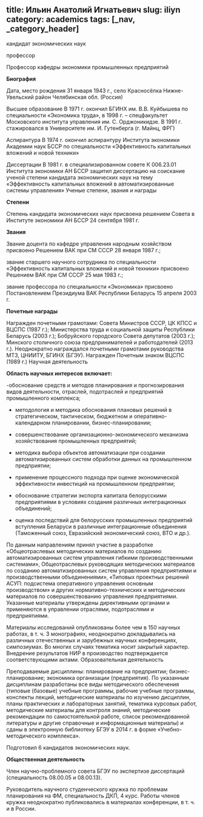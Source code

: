 title: Ильин Анатолий Игнатьевич
slug: iliyn
category: academics
tags: [_nav, _category_header]
---

кандидат экономических наук

профессор

Профессор кафедры экономики промышленных предприятий


__Биография__

Дата, место рождения 31 января 1943 г., село Красносёлка Нижне-Увельский район Челябинская обл. (Россия)

Высшее образование В 1971 г. окончил БГИНХ им. В.В. Куйбышева по специальности «Экономика труда», в 1998 г. – спецфакультет Московского института управления им. С. Орджоникидзе. В 1991 г. стажировался в Университете им. И. Гутенберга (г. Майнц, ФРГ)

Аспирантура В 1974 г. окончил аспирантуру Института экономики Академии наук БССР по специальности «Эффективность капитальных вложений и новой техники»

Диссертации В 1981 г. в специализированном совете К 006.23.01 Института экономики АН БССР защитил диссертацию на соискание ученой степени кандидата экономических наук на тему «Эффективность капитальных вложений в автоматизированные системы управления»
Ученые степени, звания и награды

__Степени__

Степень кандидата экономических наук присвоена решением Совета в Институте экономики АН БССР 24 сентября 1981 г.

__Звания__

Звание доцента по кафедре управления народным хозяйством присвоено Решением ВАК при СМ СССР 28 января 1987 г.;

звание старшего научного сотрудника по специальности «Эффективность капитальных вложений и новой техники» присвоено Решением ВАК при СМ СССР 25 мая 1983 г.;

звание профессора по специальности «Экономика» присвоено Постановлением Президиума ВАК Республики Беларусь 15 апреля 2003 г.

__Почетные награды__

Награжден почетными грамотами: Совета Министров СССР, ЦК КПСС и ВЦСПС (1987 г.); Министерства труда и социальной защиты Республики Беларусь (2003 г.); Бобруйского городского Совета депутатов (2003 г.); Минского столичного союза предпринимателей и работодателей (2013 г.). Неоднократно награждался почетными грамотами руководства МТЗ, ЦНИИТУ, БГИНХ (БГЭУ). Награжден Почетным знаком ВЦСПС (1989 г.)
Научная деятельность

__Область научных интересов включает:__

-обоснование средств и методов планирования и прогнозирования видов деятельности, отраслей, подотраслей и предприятий промышленного комплекса;

- методология и методика обоснования плановых решений в стратегическом, тактическом, бюджетном и оперативно-календарном планировании, бизнес-планировании;

- совершенствование организационно-экономического механизма хозяйствования промышленных предприятий;

- методика выбора объектов автоматизации при создании автоматизированных систем обработки данных на промышленном предприятии;

- применение процессного подхода при оценке экономической эффективности инвестиций на промышленном предприятии;

- обоснование стратегии экспорта капитала белорусскими предприятиями в условиях создания различных интеграционных объединений;

- оценка последствий для белорусских промышленных предприятий вступления Беларуси в различные интеграционные объединения (Таможенный союз, Евразийский экономический союз, ВТО и др.).

По данным направлениям принял участие в разработке «Общеотраслевых методических материалов по созданию автоматизированных систем управления гибкими производственными системами», Общеотраслевых руководящих методических материалов по созданию автоматизированных систем управления предприятиями и производственными объединениями», «Типовых проектных решений АСУП: подсистема оперативного управления основным производством» и других нормативно-технических и методических материалов по совершенствованию управления предприятиями. Указанные материалы утверждены директивными органами и применяются в управлении отраслями, подотраслями и предприятиями.

Материалы исследований опубликованы более чем в 150 научных работах, в т. ч. 3 монографиях, неоднократно докладывались на различных отечественных и зарубежных научных конференциях, симпозиумах. Во многих случаях тематика носит закрытый характер. Внедрение результатов НИР в производство подтверждается соответствующими актами.
Образовательная деятельность

Преподаваемые дисциплины: планирование на предприятии; бизнес-планирование; экономика организации (предприятия). По указанным дисциплинам разработаны все виды методического обеспечения (типовые (базовые) учебные программы, рабочие учебные программы, конспекты лекций, методические материалы по изучению дисциплин, планы практических и лабораторных занятий, тематика курсовых работ, методические материалы для контроля знаний, методические рекомендации по самостоятельной работе, список рекомендованной литературы и другие справочные и информационные материалы) и сданы в электронную библиотеку БГЭУ в 2014 г. в форме «Учебно-методического комплекса».

Подготовил 6 кандидатов экономических наук.

__Общественная деятельность__

Член научно-проблемного совета БГЭУ по экспертизе диссертаций (специальность 08.00.05 и 08.00.13).

Руководитель научного студенческого кружка по проблемам планирования на ФМ, специальность ДКП, 4 курс. Работы членов кружка неоднократно публиковались в материалах конференции, в т. ч. и в России.
